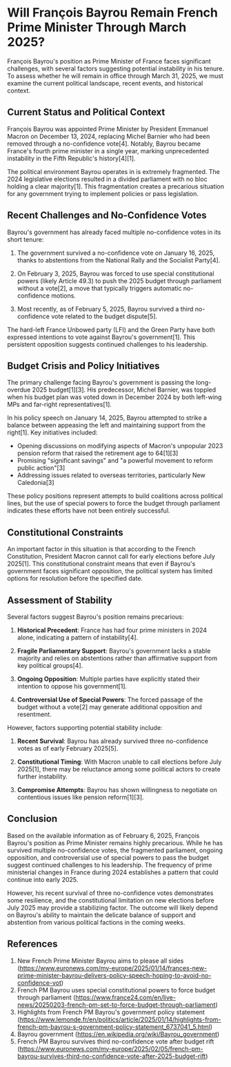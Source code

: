 # Will François Bayrou Remain French Prime Minister Through March 2025?

François Bayrou's position as Prime Minister of France faces significant challenges, with several factors suggesting potential instability in his tenure. To assess whether he will remain in office through March 31, 2025, we must examine the current political landscape, recent events, and historical context.

## Current Status and Political Context

François Bayrou was appointed Prime Minister by President Emmanuel Macron on December 13, 2024, replacing Michel Barnier who had been removed through a no-confidence vote[4]. Notably, Bayrou became France's fourth prime minister in a single year, marking unprecedented instability in the Fifth Republic's history[4][1].

The political environment Bayrou operates in is extremely fragmented. The 2024 legislative elections resulted in a divided parliament with no bloc holding a clear majority[1]. This fragmentation creates a precarious situation for any government trying to implement policies or pass legislation.

## Recent Challenges and No-Confidence Votes

Bayrou's government has already faced multiple no-confidence votes in its short tenure:

1. The government survived a no-confidence vote on January 16, 2025, thanks to abstentions from the National Rally and the Socialist Party[4].

2. On February 3, 2025, Bayrou was forced to use special constitutional powers (likely Article 49.3) to push the 2025 budget through parliament without a vote[2], a move that typically triggers automatic no-confidence motions.

3. Most recently, as of February 5, 2025, Bayrou survived a third no-confidence vote related to the budget dispute[5].

The hard-left France Unbowed party (LFI) and the Green Party have both expressed intentions to vote against Bayrou's government[1]. This persistent opposition suggests continued challenges to his leadership.

## Budget Crisis and Policy Initiatives

The primary challenge facing Bayrou's government is passing the long-overdue 2025 budget[1][3]. His predecessor, Michel Barnier, was toppled when his budget plan was voted down in December 2024 by both left-wing MPs and far-right representatives[1].

In his policy speech on January 14, 2025, Bayrou attempted to strike a balance between appeasing the left and maintaining support from the right[1]. Key initiatives included:

- Opening discussions on modifying aspects of Macron's unpopular 2023 pension reform that raised the retirement age to 64[1][3]
- Promising "significant savings" and "a powerful movement to reform public action"[3]
- Addressing issues related to overseas territories, particularly New Caledonia[3]

These policy positions represent attempts to build coalitions across political lines, but the use of special powers to force the budget through parliament indicates these efforts have not been entirely successful.

## Constitutional Constraints

An important factor in this situation is that according to the French Constitution, President Macron cannot call for early elections before July 2025[1]. This constitutional constraint means that even if Bayrou's government faces significant opposition, the political system has limited options for resolution before the specified date.

## Assessment of Stability

Several factors suggest Bayrou's position remains precarious:

1. **Historical Precedent**: France has had four prime ministers in 2024 alone, indicating a pattern of instability[4].

2. **Fragile Parliamentary Support**: Bayrou's government lacks a stable majority and relies on abstentions rather than affirmative support from key political groups[4].

3. **Ongoing Opposition**: Multiple parties have explicitly stated their intention to oppose his government[1].

4. **Controversial Use of Special Powers**: The forced passage of the budget without a vote[2] may generate additional opposition and resentment.

However, factors supporting potential stability include:

1. **Recent Survival**: Bayrou has already survived three no-confidence votes as of early February 2025[5].

2. **Constitutional Timing**: With Macron unable to call elections before July 2025[1], there may be reluctance among some political actors to create further instability.

3. **Compromise Attempts**: Bayrou has shown willingness to negotiate on contentious issues like pension reform[1][3].

## Conclusion

Based on the available information as of February 6, 2025, François Bayrou's position as Prime Minister remains highly precarious. While he has survived multiple no-confidence votes, the fragmented parliament, ongoing opposition, and controversial use of special powers to pass the budget suggest continued challenges to his leadership. The frequency of prime ministerial changes in France during 2024 establishes a pattern that could continue into early 2025.

However, his recent survival of three no-confidence votes demonstrates some resilience, and the constitutional limitation on new elections before July 2025 may provide a stabilizing factor. The outcome will likely depend on Bayrou's ability to maintain the delicate balance of support and abstention from various political factions in the coming weeks.

## References

1. New French Prime Minister Bayrou aims to please all sides (https://www.euronews.com/my-europe/2025/01/14/frances-new-prime-minister-bayrou-delivers-policy-speech-hoping-to-avoid-no-confidence-vot)
2. French PM Bayrou uses special constitutional powers to force budget through parliament (https://www.france24.com/en/live-news/20250203-french-pm-set-to-force-budget-through-parliament)
3. Highlights from French PM Bayrou's government policy statement (https://www.lemonde.fr/en/politics/article/2025/01/14/highlights-from-french-pm-bayrou-s-government-policy-statement_6737041_5.html)
4. Bayrou government (https://en.wikipedia.org/wiki/Bayrou_government)
5. French PM Bayrou survives third no-confidence vote after budget rift (https://www.euronews.com/my-europe/2025/02/05/french-pm-bayrou-survives-third-no-confidence-vote-after-2025-budget-rift)